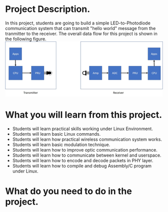 # Project Description.
In this project, students are going to build a simple LED-to-Photodiode communication system that can transmit "hello world"
message from the tranmitter to the receiver. The overall data flow for this project is shown in the following figure.
![blink=](images/dataflow-vlc.jpg)
# What you will learn from this project.
* Students will learn practical skills working under Linux Environment.
* Students will learn basic Linux commands.
* Students will learn how practical wireless communication system works.
* Students will learn basic modulation technique.
* Students will learn how to improve optic communication performance.
* Students will learn how to communicate between kernel and userspace.
* Students will learn how to encode and decode packets in PHY layer.
* Students will learn how to compile and debug Assembly/C program under Linux.
# What do you need to do in the project.


